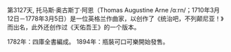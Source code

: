 第3127天, 托马斯·奥古斯丁·阿恩（Thomas Augustine Arne /ɑːrn/；1710年3月12日－1778年3月5日）是一位英格兰作曲家，以创作了《统治吧，不列颠尼亚！》而出名，此外还创作过《天佑吾王》的一个版本。
 
1782年：四庫全書編成。
1894年：瓶裝可口可樂開始發售。